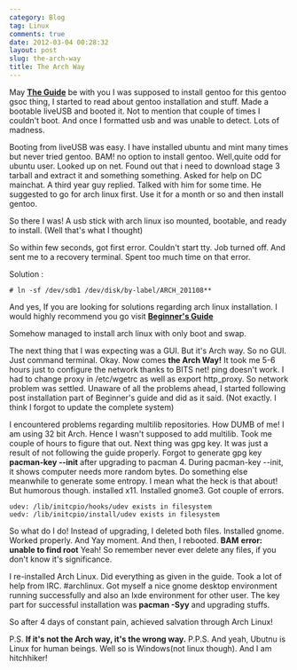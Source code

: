 ```yaml
---
category: Blog
tag: Linux
comments: true
date: 2012-03-04 00:28:32
layout: post
slug: the-arch-way
title: The Arch Way
---
```


May [**The Guide**](https://wiki.archlinux.org/index.php/Beginners%27_Guide) be with you
I was supposed to install gentoo for this gentoo gsoc thing, I started to read about gentoo installation and stuff. Made a bootable liveUSB and booted it. Not to mention that couple of times I couldn't boot. And once I formatted usb and was unable to detect. Lots of madness.

Booting from liveUSB was easy. I have installed ubuntu and mint many times but never tried gentoo. BAM! no option to install gentoo. Well,quite odd for ubuntu user. Looked up on net. Found out that i need to download stage 3 tarball and extract it and something something. Asked for help on DC mainchat. A third year guy replied. Talked with him for some time. He suggested to go for arch linux first. Use it for a month or so and then install gentoo.

So there I was! A usb stick with arch linux iso mounted, bootable, and ready to install. (Well that's what I thought)

So within few seconds, got first error. Couldn't start tty. Job turned off. And sent me to a recovery terminal. Spent too much time on that error.

Solution :

    # ln -sf /dev/sdb1 /dev/disk/by-label/ARCH_201108**

And yes, If you are looking for solutions regarding arch linux installation. I would highly recommend you go visit **[Beginner's Guide](https://wiki.archlinux.org/index.php/Beginners%27_Guide)**

Somehow managed to install arch linux with only boot and swap.

The next thing that I was expecting was a GUI. But it's Arch way. So no GUI. Just command terminal.
Okay. Now comes **the Arch Way!**
It took me 5-6 hours just to configure the network thanks to BITS net! ping doesn't work.
I had to change proxy in /etc/wgetrc as well as export http_proxy.
So network problem was settled. Unaware of all the problems ahead, I started following post installation part of Beginner's guide and did as it said. (Not exactly. I think I forgot to update the complete system)

I encountered problems regarding multilib repositories. How DUMB of me! I am using 32 bit Arch. Hence I wasn't supposed to add multilib. Took me couple of hours to figure that out. Next thing was gpg key. It was just a result of not following the guide properly. Forgot to generate gpg key **pacman-key --init** after upgrading to pacman 4.
During pacman-key --init, it shows computer needs more random bytes. Do something else meanwhile to generate some entropy. I mean what the heck is that about! But humorous though.
installed x11. Installed gnome3. Got couple of errors.

    udev: /lib/initcpio/hooks/udev exists in filesystem
    uedv: /lib/initcpio/install/udev exists in filesystem

So what do I do! Instead of upgrading, I deleted both files. Installed gnome. Worked properly. And Yay moment.
And then, I rebooted.
**BAM**
**error: unable to find root**
Yeah! So remember never ever delete any files, if you don't know it's significance.

I re-installed Arch Linux.
Did everything as given in the guide.
Took a lot of help from IRC. #archlinux.
Got myself a nice gnome desktop environment running successfully and also an lxde environment for other user.
The key part for successful installation was **pacman -Syy** and upgrading stuffs.

So after 4 days of constant pain, achieved salvation through Arch Linux!

P.S. **If it's not the Arch way, it's the wrong way.**
P.P.S. And yeah, Ubutnu is Linux for human beings. Well so is Windows(not linux though). And I am hitchhiker!
